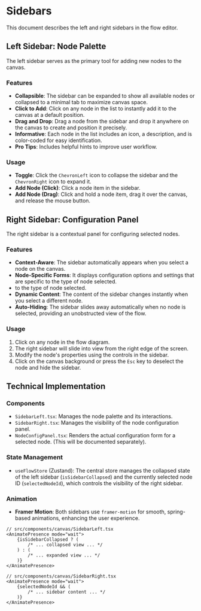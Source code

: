 # Sidebars

This document describes the left and right sidebars in the flow editor.

## Left Sidebar: Node Palette

The left sidebar serves as the primary tool for adding new nodes to the canvas.

### Features

- **Collapsible**: The sidebar can be expanded to show all available nodes or collapsed to a minimal tab to maximize canvas space.
- **Click to Add**: Click on any node in the list to instantly add it to the canvas at a default position.
- **Drag and Drop**: Drag a node from the sidebar and drop it anywhere on the canvas to create and position it precisely.
- **Informative**: Each node in the list includes an icon, a description, and is color-coded for easy identification.
- **Pro Tips**: Includes helpful hints to improve user workflow.

### Usage

- **Toggle**: Click the `ChevronLeft` icon to collapse the sidebar and the `ChevronRight` icon to expand it.
- **Add Node (Click)**: Click a node item in the sidebar.
- **Add Node (Drag)**: Click and hold a node item, drag it over the canvas, and release the mouse button.

## Right Sidebar: Configuration Panel

The right sidebar is a contextual panel for configuring selected nodes.

### Features

- **Context-Aware**: The sidebar automatically appears when you select a node on the canvas.
- **Node-Specific Forms**: It displays configuration options and settings that are specific to the type of node selected.
- to the type of node selected.
- **Dynamic Content**: The content of the sidebar changes instantly when you select a different node.
- **Auto-Hiding**: The sidebar slides away automatically when no node is selected, providing an unobstructed view of the flow.

### Usage

1.  Click on any node in the flow diagram.
2.  The right sidebar will slide into view from the right edge of the screen.
3.  Modify the node's properties using the controls in the sidebar.
4.  Click on the canvas background or press the `Esc` key to deselect the node and hide the sidebar.

## Technical Implementation

### Components

- `SidebarLeft.tsx`: Manages the node palette and its interactions.
- `SidebarRight.tsx`: Manages the visibility of the node configuration panel.
- `NodeConfigPanel.tsx`: Renders the actual configuration form for a selected node. (This will be documented separately).

### State Management

- `useFlowStore` (Zustand): The central store manages the collapsed state of the left sidebar (`isSidebarCollapsed`) and the currently selected node ID (`selectedNodeId`), which controls the visibility of the right sidebar.

### Animation

- **Framer Motion**: Both sidebars use `framer-motion` for smooth, spring-based animations, enhancing the user experience.

```tsx
// src/components/canvas/SidebarLeft.tsx
<AnimatePresence mode="wait">
    {isSidebarCollapsed ? (
        /* ... collapsed view ... */
    ) : (
        /* ... expanded view ... */
    )}
</AnimatePresence>

// src/components/canvas/SidebarRight.tsx
<AnimatePresence mode="wait">
    {selectedNodeId && (
        /* ... sidebar content ... */
    )}
</AnimatePresence>
```
